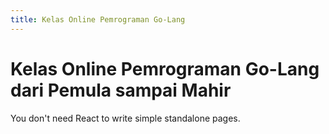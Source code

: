 ```yaml
---
title: Kelas Online Pemrograman Go-Lang
---
```


# Kelas Online Pemrograman Go-Lang dari Pemula sampai Mahir

You don't need React to write simple standalone pages.
